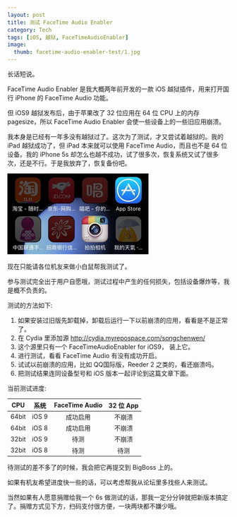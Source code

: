 ```yaml
---
layout: post
title: 测试 FaceTime Audio Enabler
category: Tech
tags: [iOS, 越狱, FaceTimeAudioEnabler]
image: 
  thumb: facetime-audio-enabler-test/1.jpg
---
```


长话短说。

FaceTime Audio Enabler 是我大概两年前开发的一款 iOS 越狱插件，用来打开国行 iPhone 的 FaceTime Audio 功能。

但 iOS9 越狱发布后，由于苹果改了 32 位应用在 64 位 CPU 上的内存 pagesize，所以 FaceTime Audio Enabler 会使一些设备上的一些旧应用崩溃。

<!-- more -->

我本身是已经有一年多没有越狱过了。这次为了测试，才又尝试着越狱的。我的 iPad 越狱成功了，但 iPad 本来就可以使用 FaceTime Audio，而且也不是 64 位设备。我的 iPhone 5s 却怎么也越不成功，试了很多次，恢复系统又试了很多次，还是不行。于是我放弃了，恢复备份吧。

![](/images/facetime-audio-enabler-test/1.jpg)

现在只能请各位机友来做小白鼠帮我测试了。

参与测试完全出于用户自愿哦，测试过程中产生的任何损失，包括设备爆炸等，我是概不负责的。

测试的方法如下:

1. 如果安装过旧版先卸载掉，卸载后运行一下以前崩溃的应用，看看是不是正常了。
2. 在 Cydia 里添加源 http://cydia.myrepospace.com/songchenwen/
3. 这个源里只有一个 FaceTimeAudioEnabler for iOS9， 装上它。
4. 进行测试，看看 FaceTime Audio 有没有成功开启。
5. 试试以前崩溃的应用，比如 QQ国际版，Reeder 2 之类的，看还崩溃吗。
6. 把测试结果连同设备型号和 iOS 版本一起评论到这篇文章下面。


当前测试进度:

CPU   |  系统  | FaceTime Audio   |  32 位 App
:------:|:-------:|:-------------:|:---------:
64bit |  iOS 9 |   成功启用  |  不崩溃
64bit |  iOS 8 |   成功启用  |   不崩溃
32bit |  iOS 9 |   待测     |   不崩溃
32bit |  iOS 8 |   待测     |   待测 

待测试的差不多了的时候，我会把它再提交到 BigBoss 上的。

如果有机友希望进度快一些的话，可以考虑帮我从论坛里多找些人来测试。

当然如果有人愿意捐赠给我一个 6s 做测试的话，那我一定分分钟就把新版本搞定了。捐赠方式见下方，扫码支付很方便，一块两块都不嫌少哦。
